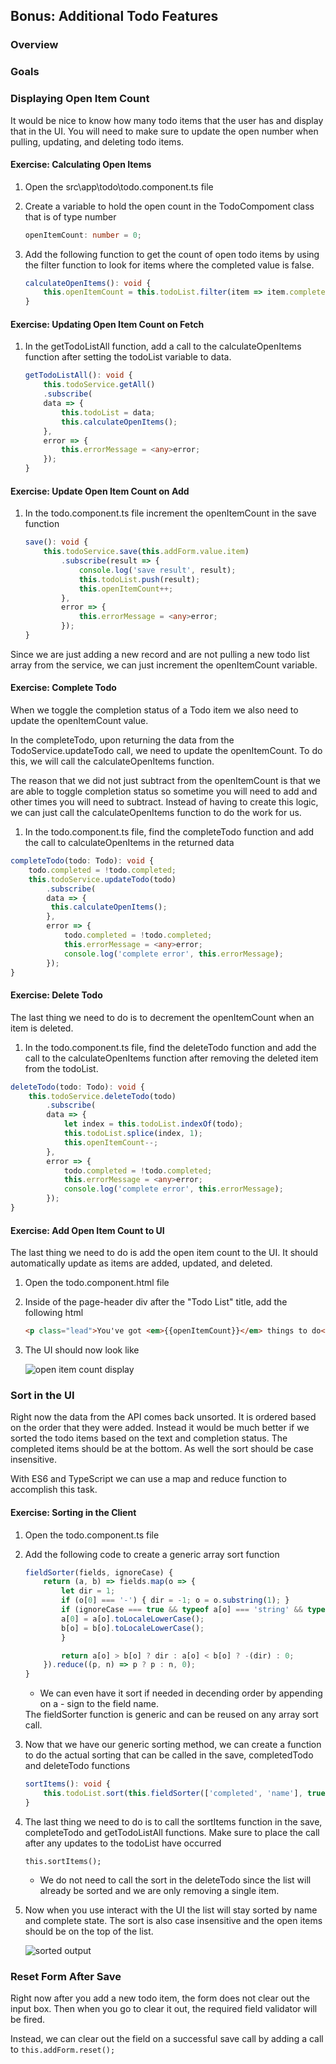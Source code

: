 ## Bonus: Additional Todo Features

### Overview

### Goals


### Displaying Open Item Count

It would be nice to know how many todo items that the user has and display that in the UI.  You will need to make sure to update the open number when pulling, updating, and deleting todo items.

<h4 class="exercise-start">
    <b>Exercise</b>: Calculating Open Items
</h4>

1. Open the src\app\todo\todo.component.ts file
1. Create a variable to hold the open count in the TodoCompoment class that is of type number

    ```TypeScript
    openItemCount: number = 0;
    ```

1. Add the following function to get the count of open todo items by using the filter function to look for items where the completed value is false.

    ```TypeScript
    calculateOpenItems(): void {
        this.openItemCount = this.todoList.filter(item => item.completed === false).length;
    }
    ```

<div class="exercise-end"></div>

<h4 class="exercise-start">
    <b>Exercise</b>: Updating Open Item Count on Fetch
</h4>

1. In the getTodoListAll function, add a call to the calculateOpenItems function after setting the todoList variable to data.  

    ```TypeScript
    getTodoListAll(): void {
        this.todoService.getAll()
        .subscribe(
        data => {
            this.todoList = data;
            this.calculateOpenItems();
        },
        error => {
            this.errorMessage = <any>error;
        });
    }
    ```
     
<div class="exercise-end"></div>


<h4 class="exercise-start">
    <b>Exercise</b>: Update Open Item Count on Add
</h4>

1. In the todo.component.ts file increment the openItemCount in the save function

    ```TypeScript
    save(): void {
        this.todoService.save(this.addForm.value.item)
            .subscribe(result => {
                console.log('save result', result);
                this.todoList.push(result);
                this.openItemCount++;
            },
            error => {
                this.errorMessage = <any>error;
            });
    }
    ```

<div class="alert alert-info" role="alert">Since we are just adding a new record and are not pulling a new todo list array from the service, we can just increment the openItemCount variable.</div>


<div class="exercise-end"></div>

<h4 class="exercise-start">
    <b>Exercise</b>: Complete Todo 
</h4>

When we toggle the completion status of a Todo item we also need to update the openItemCount value.

In the completeTodo, upon returning the data from the TodoService.updateTodo call, we need to update the openItemCount. To do this, we will call the calculateOpenItems function.

The reason that we did not just subtract from the openItemCount is that we are able to toggle completion status so sometime you will need to add and other times you will need to subtract.  Instead of having to create this logic, we can just call the calculateOpenItems function to do the work for us.

1. In the todo.component.ts file, find the completeTodo function and add the call to calculateOpenItems in the returned data

```TypeScript
completeTodo(todo: Todo): void {
    todo.completed = !todo.completed;
    this.todoService.updateTodo(todo)
        .subscribe(
        data => {
         this.calculateOpenItems();
        },
        error => {
            todo.completed = !todo.completed;
            this.errorMessage = <any>error;
            console.log('complete error', this.errorMessage);
        });
}
```

<div class="exercise-end"></div>

<h4 class="exercise-start">
    <b>Exercise</b>: Delete Todo
</h4>

The last thing we need to do is to decrement the openItemCount when an item is deleted.

1.  In the todo.component.ts file, find the deleteTodo function and add the call to the calculateOpenItems function after removing the deleted item from the todoList.

```TypeScript
deleteTodo(todo: Todo): void {
    this.todoService.deleteTodo(todo)
        .subscribe(
        data => {
            let index = this.todoList.indexOf(todo);
            this.todoList.splice(index, 1);
            this.openItemCount--;
        },
        error => {
            todo.completed = !todo.completed;
            this.errorMessage = <any>error;
            console.log('complete error', this.errorMessage);
        });
}
```

<div class="exercise-end"></div>

<h4 class="exercise-start">
    <b>Exercise</b>: Add Open Item Count to UI
</h4>

The last thing we need to do is add the open item count to the UI.  It should automatically update as items are added, updated, and deleted.

1. Open the todo.component.html file
1. Inside of the page-header div after the "Todo List" title, add the following html

    ```html
    <p class="lead">You've got <em>{{openItemCount}}</em> things to do</p>
    ```

1. The UI should now look like

    ![open item count display](images/todo-open-items.png)    

<div class="exercise-end"></div>

### Sort in the UI


Right now the data from the API comes back unsorted.  It is ordered based on the order that they were added.  Instead it would be much better if we sorted the todo items based on the text and completion status.  The completed items should be at the bottom.  As well the sort should be case insensitive.  


With ES6 and TypeScript we can use a map and reduce function to accomplish this task. 

<h4 class="exercise-start">
    <b>Exercise</b>: Sorting in the Client
</h4>

1. Open the todo.component.ts file
1. Add the following code to create a generic array sort function

    ```TypeScript
    fieldSorter(fields, ignoreCase) {
        return (a, b) => fields.map(o => {
            let dir = 1;
            if (o[0] === '-') { dir = -1; o = o.substring(1); }
            if (ignoreCase === true && typeof a[o] === 'string' && typeof b[o] === 'string') {
            a[0] = a[o].toLocaleLowerCase();
            b[o] = b[o].toLocaleLowerCase();
            }

            return a[o] > b[o] ? dir : a[o] < b[o] ? -(dir) : 0;
        }).reduce((p, n) => p ? p : n, 0);
    }
    ```

    *  We can even have it sort if needed in decending order by appending on a - sign to the field name.

    <div class="alert alert-info" role="alert">The fieldSorter function is generic and can be reused on any array sort call.</div>


1. Now that we have our generic sorting method, we can create a function to do the actual sorting that can be called in the save, completedTodo and deleteTodo functions

    ```TypeScript
    sortItems(): void {
        this.todoList.sort(this.fieldSorter(['completed', 'name'], true));
    }
    ```

1. The last thing we need to do is to call the sortItems function in the save, completeTodo and getTodoListAll functions.  Make sure to place the call after any updates to the todoList have occurred

    ```
    this.sortItems();
    ```

    * We do not need to call the sort in the deleteTodo since the list will already be sorted and we are only removing a single item.

1. Now when you use interact with the UI the list will stay sorted by name and complete state.  The sort is also case insensitive and the open items should be on the top of the list.

    ![sorted output](images/todo-sorted.png)
    

<div class="exercise-end"></div>


### Reset Form After Save

Right now after you add a new todo item, the form does not clear out the input box.  Then when you go to clear it out, the required field validator will be fired.

Instead, we can clear out the field on a successful save call by adding a call to `this.addForm.reset();`

```TypeScript
```
